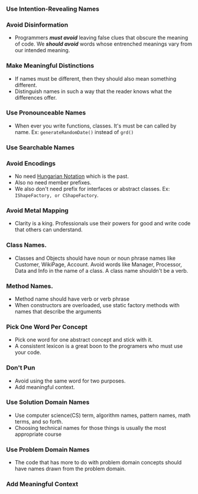 ### Use Intention-Revealing Names
### Avoid Disinformation
- Programmers _**must avoid**_ leaving false clues that obscure the meaning of code. We _**should avoid**_ words whose entrenched meanings vary from our intended meaning.
### Make Meaningful Distinctions
- If names must be different, then they should also mean something different.
- Distinguish names in such a way that the reader knows what the differences offer.
### Use Pronounceable Names
- When ever you write functions, classes. It's must be can called by name. Ex: ```generateRandomDate()``` instead of ```grd()```
### Use Searchable Names
### Avoid Encodings
- No need [Hungarian Notation](https://en.wikipedia.org/wiki/Hungarian_notation) which is the past.
- Also no need member prefixes.
- We also don't need prefix for interfaces or abstract classes. Ex: ```IShapeFactory, or CShapeFactory```. 
### Avoid Metal Mapping
- Clarity is a king. Professionals use their powers for good and write code that others can understand.
### Class Names.
- Classes and Objects should have noun or noun phrase names like Customer, WikiPage, Account. Avoid words like Manager, Processor, Data and Info in the name of a class. A class name shouldn't be a verb.
### Method Names.
- Method name should have verb or verb phrase
- When constructors are overloaded, use static factory methods with names that describe the arguments
### Pick One Word Per Concept
- Pick one word for one abstract concept and stick with it.
- A consistent lexicon is a great boon to the programers who must use your code.
### Don't Pun
- Avoid using the same word for two purposes.
- Add meaningful context.
### Use Solution Domain Names
- Use computer science(CS) term, algorithm names, pattern names, math terms, and so forth.
- Choosing technical names for those things is usually the most appropriate course
### Use Problem Domain Names
- The code that has more to do with problem domain concepts should have names drawn from the problem domain.
### Add Meaningful Context
<!--stackedit_data:
eyJoaXN0b3J5IjpbNTM3MjM5ODk0LC00MTk2Njk1ODhdfQ==
-->